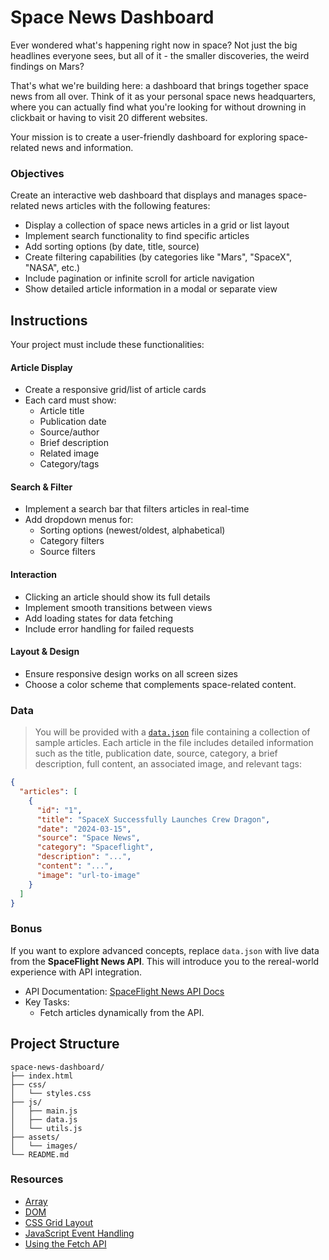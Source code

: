# Space News Dashboard

Ever wondered what's happening right now in space? Not just the big headlines everyone sees, but all of it - the smaller discoveries, the weird findings on Mars?

That's what we're building here: a dashboard that brings together space news from all over. Think of it as your personal space news headquarters, where you can actually find what you're looking for without drowning in clickbait or having to visit 20 different websites.

Your mission is to create a user-friendly dashboard for exploring space-related news and information.

### Objectives

Create an interactive web dashboard that displays and manages space-related news articles with the following features:

- Display a collection of space news articles in a grid or list layout
- Implement search functionality to find specific articles
- Add sorting options (by date, title, source)
- Create filtering capabilities (by categories like "Mars", "SpaceX", "NASA", etc.)
- Include pagination or infinite scroll for article navigation
- Show detailed article information in a modal or separate view

## Instructions

Your project must include these functionalities:

#### Article Display

- Create a responsive grid/list of article cards
- Each card must show:
  - Article title
  - Publication date
  - Source/author
  - Brief description
  - Related image
  - Category/tags

#### Search & Filter

- Implement a search bar that filters articles in real-time
- Add dropdown menus for:
  - Sorting options (newest/oldest, alphabetical)
  - Category filters
  - Source filters

#### Interaction

- Clicking an article should show its full details
- Implement smooth transitions between views
- Add loading states for data fetching
- Include error handling for failed requests

#### Layout & Design

- Ensure responsive design works on all screen sizes
- Choose a color scheme that complements space-related content.

### Data

> You will be provided with a [`data.json`](./data.json) file containing a collection of sample articles. Each article in the file includes detailed information such as the title, publication date, source, category, a brief description, full content, an associated image, and relevant tags:

```json
{
  "articles": [
    {
      "id": "1",
      "title": "SpaceX Successfully Launches Crew Dragon",
      "date": "2024-03-15",
      "source": "Space News",
      "category": "Spaceflight",
      "description": "...",
      "content": "...",
      "image": "url-to-image"
    }
  ]
}
```

### Bonus

If you want to explore advanced concepts, replace `data.json` with live data from the **SpaceFlight News API**. This will introduce you to the rereal-world experience with API integration.

- API Documentation: [SpaceFlight News API Docs](https://api.spaceflightnewsapi.net/v4/docs/#/blogs)
- Key Tasks:
  - Fetch articles dynamically from the API.

## Project Structure

```
space-news-dashboard/
├── index.html
├── css/
│   └── styles.css
├── js/
│   ├── main.js
│   ├── data.js
│   └── utils.js
├── assets/
│   └── images/
└── README.md
```

### Resources

- [Array](https://developer.mozilla.org/en-US/docs/Web/JavaScript/Reference/Global_Objects/Array)
- [DOM](https://developer.mozilla.org/en-US/docs/Glossary/DOM)
- [CSS Grid Layout](https://developer.mozilla.org/en-US/docs/Web/CSS/CSS_grid_layout)
- [JavaScript Event Handling](https://developer.mozilla.org/en-US/docs/Web/Events/Event_handlers)
- [Using the Fetch API](https://developer.mozilla.org/en-US/docs/Web/API/Fetch_API/Using_Fetch)

